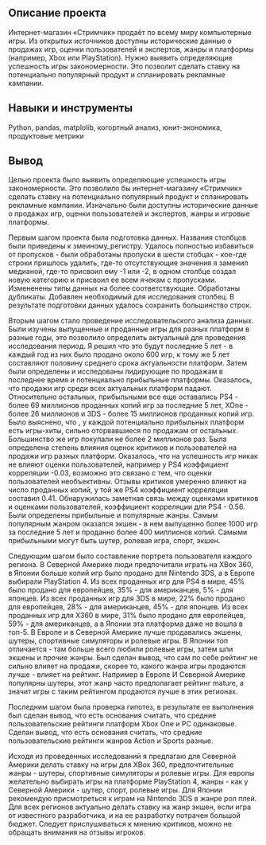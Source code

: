 ## Описание проекта

Интернет-магазин «Стримчик» продаёт по всему миру компьютерные игры. Из открытых источников доступны исторические данные о продажах игр, оценки пользователей и экспертов, жанры и платформы (например, Xbox или PlayStation). Нужно выявить определяющие успешность игры закономерности. Это позволит сделать ставку на потенциально популярный продукт и спланировать рекламные кампании. 

## Навыки и инструменты

Python, pandas, matplolib, когортный анализ, юнит-экономика, продуктовые метрики

## Вывод

Целью проекта было выявить определяющие успешность игры закономерности. Это позволило бы интернет-магазину «Стримчик» сделать ставку на потенциально популярный продукт и спланировать рекламные кампании. Изначально были доступны исторические данные о продажах игр, оценки пользователей и экспертов, жанры и игровые платформы.

Первым шагом проекта была подготовка данных. Названия столбцов были приведены к змеиному_регистру. Удалось полностью избавиться от пропусков - были обработаны пропуски в шести стобцах - кое-где строки пришлось удалить, где-то отсутствующие значения я заменил медианой, где-то присвоил ему -1 или -2, в одном столбце создал новую категорию и присвоил ее всем ячекам с пропусками. Измененены типы данных на более соответствующие. Обработаны дубликаты. Добавлен необходимый для исследования столбец. В результате подготовки данных удалось сохранить большинство строк.

Вторым шагом стало проведение исследовательского анализа данных. Были изучены выпущенные и проданные игры для разных платформ в разные годы, это позволило определить актуальный для проведения исследования период. Я решил что это будут последние 5 лет - в каждый год из них было продано около 600 игр, к тому же 5 лет составляют половину среднего срока актуальности платформ. Затем были определены и исследованы лидирующие по продажам в последнее время и потенциально прибыльные платформы. Оказалось, что продажи игр среди всех актуальных платформ падают. Относительно остальных, прибыльными все еще оставались PS4 - более 69 миллионов проданных копий игр за последние 5 лет, XOne - более 26 миллионов и 3DS - более 15 миллионов проданных копий игр. Было выяснено, что , у каждой потенциально прибыльных платформ есть игры-хиты, сильно оторвавшиеся по продажам от остальных. Большинство же игр покупали не более 2 миллионов раз. Была определена степень влияния оценок критиков и пользователей на продажи игр разных платформ. Оказалось, что на успешность игр никак не влияют оценки пользователей, например у PS4 коэффициент корреляции -0.03, возможно это связано с тем, что оценки пользователей необъективны. Отзывы критиков умеренно влияют на число проданных копий, у той же PS4 коэффициент корреляции составил 0.41. Обнаружилась заметная связь между оценками критиков и оценками пользователей, коэффициент корреляции для PS4 - 0.56. Были определены прибыльные и популярные жанры. Самым популярным жанром оказался экшен - в нем выпущенно более 1000 игр за последние 5 лет и проданно более 400 миллионов копий. Самыми прибыльными могут быть шутер, ролевая игра, спорт, экшен.

Следующим шагом было составление портрета пользователя каждого региона. В Северной Америке люди предпочитали играть на XBox 360, в Японии больше копий игр было продано для Nintendo 3DS, а в Европе выбирали PlayStation 4. Из всех проданных игр для PS4 в мире, 45% было продано для европейцев, 35% - для американцев, 5% - для японцев. Из всех проданных игр для 3DS в мире, 22% было продано для европейцев, 28% - для американцев, 45% - для японцев. Из всех проданных игр для X360 в мире, 31% было продано для европейцев, 59% - для американцев, а в Японии эта платформа даже не вошла в топ-5. В Европе и в Северной Америке лучше продавались экшены, шутеры, спортивные симуляторы и ролевые игры. В Японии топ отличается - там больше всего любили ролевые игры, затем шли экшены и прочие жанры. Был сделан вывод, что сам по себе рейтинг не сильно влияет на продажи, скорее то, какого жанра игры продаются лучше - влияет на рейтинг. Например в Европе И Северной Америке популярны шутеры, этот жанр часто предполагает рейтинг mature, а значит игры с таким рейтингом продаются лучше в этих регионах.

Последним шагом была проверка гипотез, в результате ее выполнения был сделан вывод, что есть основания считать, что средние пользовательские рейтинги платформ Xbox One и PC одинаковые. Сделан вывод, что есть основания считать, что средние пользовательские рейтинги жанров Action и Sports разные.

Исходя из проведенных исследований я предлагаю для Северной Америки делать ставку на игры для XBox 360, предпочтительные жанры - шутеры, спортивные симуляторы и ролевые игры. Для европы желательно выбирать игры на платформе PlayStation 4, жанры - как у Северной Америки - шутер, спорт, ролевые игры.  Для Японии рекомендую присмотреться к играм на Nintendo 3DS в жанре рол плей.
Для всех регионов актуально делать ставку на жанр экшен, если игра от известного разработчика, и на ее разработку потрачен большой бюджет. Следует прислушиваться к мнению критиков, можно не обращать внимания на отзывы игроков.